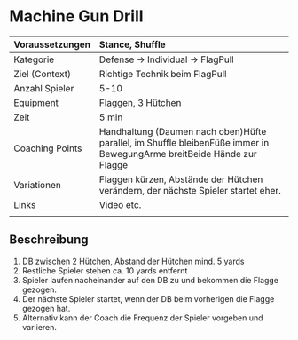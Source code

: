 # Machine Gun Drill

| Voraussetzungen | Stance, Shuffle |
| :--- | :--- |
| Kategorie | Defense -&gt; Individual -&gt; FlagPull |
| Ziel \(Context\) | Richtige Technik beim FlagPull |
| Anzahl Spieler | 5-10 |
| Equipment | Flaggen, 3 Hütchen |
| Zeit | 5 min |
| Coaching Points | Handhaltung \(Daumen nach oben\)Hüfte parallel, im Shuffle bleibenFüße immer in BewegungArme breitBeide Hände zur Flagge |
| Variationen | Flaggen kürzen, Abstände der Hütchen verändern, der nächste Spieler startet eher. |
| Links | Video etc. |
|  |  |

## Beschreibung

1. DB zwischen 2 Hütchen, Abstand der Hütchen mind. 5 yards
2. Restliche Spieler stehen ca. 10 yards entfernt
3. Spieler laufen nacheinander auf den DB zu und bekommen die Flagge gezogen.
4. Der nächste Spieler startet, wenn der DB beim vorherigen die Flagge gezogen hat.
5. Alternativ kann der Coach die Frequenz der Spieler vorgeben und variieren.



